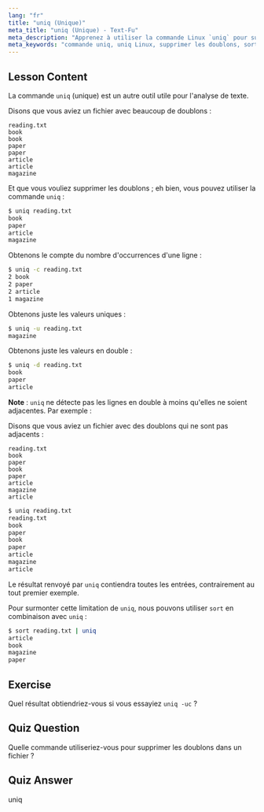 ```yaml
---
lang: "fr"
title: "uniq (Unique)"
meta_title: "uniq (Unique) - Text-Fu"
meta_description: "Apprenez à utiliser la commande Linux `uniq` pour supprimer les lignes en double des fichiers texte. Découvrez des options comme -c, -u, -d, et combinez-les avec `sort` pour un nettoyage efficace des données."
meta_keywords: "commande uniq, uniq Linux, supprimer les doublons, sort uniq, tutoriel Linux, traitement de texte, Linux pour débutants, guide Linux"
---
```


## Lesson Content

La commande `uniq` (unique) est un autre outil utile pour l'analyse de texte.

Disons que vous aviez un fichier avec beaucoup de doublons :

```plaintext
reading.txt
book
book
paper
paper
article
article
magazine
```

Et que vous vouliez supprimer les doublons ; eh bien, vous pouvez utiliser la commande `uniq` :

```bash
$ uniq reading.txt
book
paper
article
magazine
```

Obtenons le compte du nombre d'occurrences d'une ligne :

```bash
$ uniq -c reading.txt
2 book
2 paper
2 article
1 magazine
```

Obtenons juste les valeurs uniques :

```bash
$ uniq -u reading.txt
magazine
```

Obtenons juste les valeurs en double :

```bash
$ uniq -d reading.txt
book
paper
article
```

**Note** : `uniq` ne détecte pas les lignes en double à moins qu'elles ne soient adjacentes. Par exemple :

Disons que vous aviez un fichier avec des doublons qui ne sont pas adjacents :

```plaintext
reading.txt
book
paper
book
paper
article
magazine
article
```

```bash
$ uniq reading.txt
reading.txt
book
paper
book
paper
article
magazine
article
```

Le résultat renvoyé par `uniq` contiendra toutes les entrées, contrairement au tout premier exemple.

Pour surmonter cette limitation de `uniq`, nous pouvons utiliser `sort` en combinaison avec `uniq` :

```bash
$ sort reading.txt | uniq
article
book
magazine
paper
```

## Exercise

Quel résultat obtiendriez-vous si vous essayiez `uniq -uc` ?

## Quiz Question

Quelle commande utiliseriez-vous pour supprimer les doublons dans un fichier ?

## Quiz Answer

uniq
